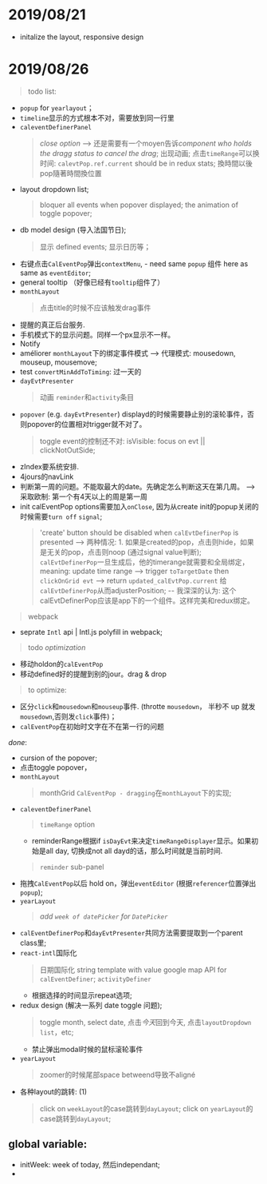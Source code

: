 # 2019/08/21

-   initalize the layout, responsive design

# 2019/08/26

> todo list:
-   `popup` for `yearlayout`；
-   `timeline`显示的方式根本不对，需要放到同一行里
-   `caleventDefinerPanel`
    > *close option* -->  还是需要有一个moyen告诉*component who holds the dragg status to cancel the drag*; 
    > 出现动画;
    > 点击`timeRange`可以换时间: `calevtPop.ref.current` should be in redux stats;
    > 換時間以後pop隨著時間換位置
-   layout dropdown list;
      > bloquer all events when popover displayed;
      > the animation of toggle popover;
-   db model design (导入法国节日);
      > 显示 defined events;
      > 显示日历等；
-   右键点击`CalEventPop`弹出`contextMenu`, - need same `popup` 组件 here as same as `eventEditor`;
-   general tooltip （好像已经有`tooltip`组件了）
-   `monthLayout`
      > 点击title的时候不应该触发drag事件
-   提醒的真正后台服务.
-   手机模式下的显示问题。同样一个px显示不一样。
-   Notify
-   améliorer `monthLayout`下的绑定事件模式  --> 代理模式: mousedown, mouseup, mousemove;
-   test `convertMinAddToTiming`: 过一天的
-   `dayEvtPresenter`
    > 动画
    > `reminder`和`activity`条目
-   `popover` (e.g. `dayEvtPresenter`)  displayd的时候需要静止别的滚轮事件，否则popover的位置相对trigger就不对了。
     > toggle event的控制还不对: isVisible: focus on evt || clickNotOutSide;
-   zIndex要系统安排.
-   4jours的navLink
-   判断第一周的问题。不能取最大的date。先确定怎么判断这天在第几周。 --> 采取欧制: 第一个有4天以上的周是第一周
- init calEventPop options需要加入`onClose`, 因为从create init的popup关闭的时候需要`turn off` `signal`;
   > 'create' button should be disabled when `calEvtDefinerPop` is presented --> 两种情况: 1. 如果是created的pop，点击则hide，如果是无关的pop，点击则noop (通过signal value判断);
   > `calEvtDefinerPop`一旦生成后，他的timerange就需要和全局绑定，meaning: update time range --> trigger `toTargetDate` then `clickOnGrid evt` --> return `updated_calEvtPop.current` 给`calEvtDefinerPop`从而adjusterPosition;
   -- 我深深的认为: 这个calEvtDefinerPop应该是app下的一个组件。这样完美和redux绑定。


> webpack
  - seprate `Intl` api | Intl.js polyfill in webpack;
  
> todo *optimization*
  - 移动holdon的`calEventPop`
  - 移动defined好的提醒到别的jour。drag & drop

> to optimize:
- 区分`click`和`mousedown`和`mouseup`事件. (throtte `mousedown`， 半秒不 up 就发`mousedown`,否则发`click`事件)；
- `calEventPop`在初始时文字在不在第一行的问题

*done*:
 - cursion of the popover;
 - 点击toggle popover，
 - `monthLayout`
      > monthGrid 
      > `CalEventPop - dragging`在`monthLayout`下的实现;
-   `caleventDefinerPanel`
    > `timeRange` option
    - reminderRange根据if `isDayEvt`来决定`timeRangeDisplayer`显示。如果初始是all day, 切换成not all dayd的话，那么时间就是当前时间.
    > `reminder` sub-panel
-   拖拽`CalEventPop`以后 hold on，弹出`eventEditor` (根据`referencer`位置弹出`popup`);
-   `yearLayout`
      > *add `week of datePicker` for `DatePicker`*
-   `calEventDefinerPop`和`dayEvtPresenter`共同方法需要提取到一个parent class里;
-   `react-intl`国际化
    > 日期国际化
    > string template with value
    > google map API for `calEventDefiner`;
    > `activityDefiner`
       - 根据选择的时间显示repeat选项;
-   redux design (解决一系列 date toggle 问题);
    > toggle month, select date, 点击*今天*回到今天, 点击`layoutDropdown list`，etc;
    -   禁止弹出modal时候的鼠标滚轮事件
-   `yearLayout`
      > zoomer的时候尾部space betweend导致不aligné
-    各种layout的跳转: (1)
      > click on `weekLayout`的case跳转到`dayLayout`;
      > click on `yearLayout`的case跳转到`dayLayout`;

## global variable:
-  initWeek: week of today,  然后independant;
- 